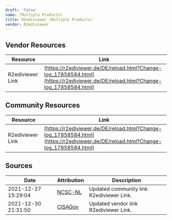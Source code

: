 ```yaml
---
draft: 'false'
name: (Multiple Products)
title: R2ediviewer (Multiple Products)
vendor: R2ediviewer
---
```


## Vendor Resources
| Resource | Link |
| --- | --- |
| R2ediviewer Link | [https://r2ediviewer.de/DE/reload.html?Change-log_17858584.html](https://r2ediviewer.de/DE/reload.html?Change-log_17858584.html) |

## Community Resources
| Resource | Link |
| --- | --- |
| R2ediviewer Link | [https://r2ediviewer.de/DE/reload.html?Change-log_17858584.html](https://r2ediviewer.de/DE/reload.html?Change-log_17858584.html) |


## Sources
| Date | Attribution | Description |
| --- | --- | --- |
| 2021-12-27 15:29:04 | [NCSC-NL](https://github.com/NCSC-NL/log4shell/blob/main/software/README.md) | Updated community link R2ediviewer Link.  |
| 2021-12-30 21:31:50 | [CISAGov](https://raw.githubusercontent.com/cisagov/log4j-affected-db/develop/README.md) | Updated vendor link R2ediviewer Link.  |
